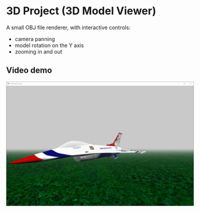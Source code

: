 # 3D Project (3D Model Viewer)
A small OBJ file renderer, with interactive controls:
- camera panning
- model rotation on the Y axis
- zooming in and out

## Video demo

[![video](img/vid-thumbnail.png)](https://drive.google.com/file/d/1BwHnhlvKjfqS1SuS2FnqobbyrBFd_Q4m/view?usp=sharing)